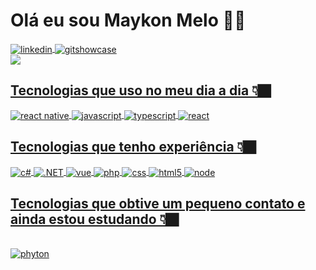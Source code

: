 # Olá eu sou Maykon Melo 🤙🏿


<div style="display: inside_block" margin-botton="10">
<a href="https://www.linkedin.com/in/maykonmelo88/" target="_blank"><img align="center" alt="linkedin"                              src="https://img.shields.io/badge/LinkedIn-0077B5?style=for-the-badge&logo=linkedin&logoColor=white" />
<a href="https://www.gitshowcase.com/maykonctba" target="_blank"><img align="center" alt="gitshowcase"                              src="https://img.shields.io/badge/Gitpod-000000?style=for-the-badge&logo=gitpod&logoColor=#FFAE33" /> 
<br>
</div>
  

<picture>
<source 
  srcset="https://github-readme-stats.vercel.app/api?username=Maykonctba&show_icons=true&theme=tokyonight"
  media="(prefers-color-scheme: dark)"
/>
<source
  srcset="https://github-readme-stats.vercel.app/api?username=Maykonctba&show_icons=true"
  media="(prefers-color-scheme: light), (prefers-color-scheme: no-preference)"
/>

<img src="https://github-readme-stats.vercel.app/api?username=Maykonmelo&show_icons=true" />
</picture>


## Tecnologias que uso no meu dia a dia 👇🏿
<div style="display: inside_block">
<a href="https://reactnative.dev/" target="_blank"><img align="center" alt="react native"                              src="https://img.shields.io/badge/React_Native-20232A?style=for-the-badge&logo=react&logoColor=61DAFB" />
<a href="https://developer.mozilla.org/pt-BR/docs/Learn/JavaScript/First_steps/What_is_JavaScript" target="_blank">
 <img align="center" alt="javascript" src="https://img.shields.io/badge/JavaScript-F7DF1E?style=for-the-badge&logo=javascript&logoColor=black" />
<a href="https://www.typescriptlang.org/" target="_blank">
 <img align="center" alt="typescript" src="https://img.shields.io/badge/TypeScript-007ACC?style=for-the-badge&logo=typescript&logoColor=white" />
<a href="https://react.dev/" target="_blank">
 <img align="center" alt="react" src="https://img.shields.io/badge/React-20232A?style=for-the-badge&logo=react&logoColor=61DAFB"/> 
</div>

## Tecnologias que tenho experiência 👇🏿

<div style="display: inside_block">
    <img align="center" alt="c#" src="https://img.shields.io/badge/C%23-239120?style=for-the-badge&logo=c-sharp&logoColor=white" />
    <img align="center" alt=".NET" src="https://img.shields.io/badge/.NET-5C2D91?style=for-the-badge&logo=.net&logoColor=white" />
    <img align="center" alt="vue" src="https://img.shields.io/badge/Vue.js-35495E?style=for-the-badge&logo=vue.js&logoColor=4FC08D" />
    <img align="center" alt="php" src="https://img.shields.io/badge/PHP-777BB4?style=for-the-badge&logo=php&logoColor=white" />
    <img align="center" alt="css" src="https://img.shields.io/badge/CSS-239120?&style=for-the-badge&logo=css3&logoColor=white" />
    <img align="center" alt="html5" src="https://img.shields.io/badge/HTML-239120?style=for-the-badge&logo=html5&logoColor=white" />
    <img align="center" alt="node" src="https://img.shields.io/badge/Node.js-43853D?style=for-the-badge&logo=node.js&logoColor=white" />
    
</div>

## Tecnologias que obtive um pequeno contato e ainda estou estudando 👇🏿

<div style="display: inside_block"><br/>
    <img align="center" alt="phyton" src="https://img.shields.io/badge/Python-3776AB?style=for-the-badge&logo=python&logoColor=white" />
    
